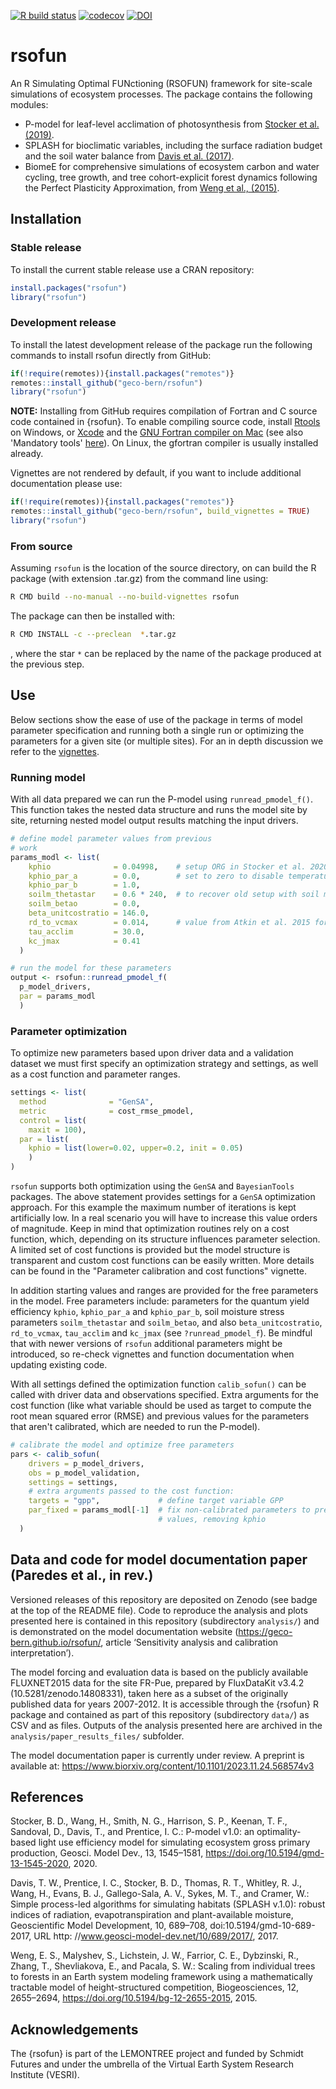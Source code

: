 [![R build status](https://github.com/geco-bern/rsofun/workflows/R-CMD-check/badge.svg)](https://github.com/geco-bern/rsofun/actions)
[![codecov](https://codecov.io/gh/geco-bern/rsofun/branch/master/graph/badge.svg)](https://app.codecov.io/gh/geco-bern/rsofun)
[![DOI](https://zenodo.org/badge/DOI/10.5281/zenodo.3712928.svg)](https://doi.org/10.5281/zenodo.3712928)

# rsofun

An R Simulating Optimal FUNctioning (RSOFUN) framework for site-scale simulations of ecosystem processes. The package contains the following modules:

- P-model for leaf-level acclimation of photosynthesis from [Stocker et al. (2019)](https://gmd.copernicus.org/preprints/gmd-2019-200/).
- SPLASH for bioclimatic variables, including the surface radiation budget and the soil water balance from [Davis et al. (2017)](https://doi.org/10.5194/gmd-10-689-2017).
- BiomeE for comprehensive simulations of ecosystem carbon and water cycling, tree growth, and tree cohort-explicit forest dynamics following the Perfect Plasticity Approximation, from [Weng et al., (2015)](https://doi.org/10.5194/bg-12-2655-2015).

## Installation

### Stable release

To install the current stable release use a CRAN repository:

``` r
install.packages("rsofun")
library("rsofun")
```

### Development release

To install the latest development release of the package run the following commands to install rsofun directly from GitHub:

``` r
if(!require(remotes)){install.packages("remotes")}
remotes::install_github("geco-bern/rsofun")
library("rsofun")
```

**NOTE:** Installing from GitHub requires compilation of Fortran and C source code contained in {rsofun}. To enable compiling source code, install [Rtools](https://cran.r-project.org/bin/windows/Rtools/) on Windows, or [Xcode](https://developer.apple.com/xcode/) and the [GNU Fortran compiler on Mac](https://github.com/fxcoudert/gfortran-for-macOS) (see also 'Mandatory tools' [here](https://mac.r-project.org/tools/)). On Linux, the gfortran compiler is usually installed already.

Vignettes are not rendered by default, if you want to include additional documentation please use:

``` r
if(!require(remotes)){install.packages("remotes")}
remotes::install_github("geco-bern/rsofun", build_vignettes = TRUE)
library("rsofun")
```

### From source

Assuming `rsofun` is the location of the source directory, on can build the R package (with extension .tar.gz) from the command line using:
```bash
R CMD build --no-manual --no-build-vignettes rsofun
```
The package can then be installed with:
```bash
R CMD INSTALL -c --preclean  *.tar.gz
```
, where the star `*` can be replaced by the name of the package produced at the previous step.

## Use

Below sections show the ease of use of the package in terms of model parameter specification and running both a single run or optimizing the parameters for a given site (or multiple sites). For an in depth discussion we refer to the [vignettes](https://geco-bern.github.io/rsofun/articles/).

### Running model

With all data prepared we can run the P-model using `runread_pmodel_f()`. This function takes the nested data structure and runs the model site by site, returning nested model output results matching the input drivers.

``` r
# define model parameter values from previous
# work
params_modl <- list(
    kphio              = 0.04998,    # setup ORG in Stocker et al. 2020 GMD
    kphio_par_a        = 0.0,        # set to zero to disable temperature-dependence of kphio
    kphio_par_b        = 1.0,
    soilm_thetastar    = 0.6 * 240,  # to recover old setup with soil moisture stress
    soilm_betao        = 0.0,
    beta_unitcostratio = 146.0,
    rd_to_vcmax        = 0.014,      # value from Atkin et al. 2015 for C3 herbaceous
    tau_acclim         = 30.0,
    kc_jmax            = 0.41
  )

# run the model for these parameters
output <- rsofun::runread_pmodel_f(
  p_model_drivers,
  par = params_modl
  )
```

### Parameter optimization

To optimize new parameters based upon driver data and a validation dataset we must first specify an optimization strategy and settings, as well as a cost function and parameter ranges.

``` r
settings <- list(
  method              = "GenSA",
  metric              = cost_rmse_pmodel,
  control = list(
    maxit = 100),
  par = list(
    kphio = list(lower=0.02, upper=0.2, init = 0.05)
    )
)
```

`rsofun` supports both optimization using the `GenSA` and `BayesianTools` packages. The above statement provides settings for a `GenSA` optimization approach. For this example the maximum number of iterations is kept artificially low. In a real scenario you will have to increase this value orders of magnitude. Keep in mind that optimization routines rely on a cost function, which, depending on its structure influences parameter selection. A limited set of cost functions is provided but the model structure is transparent and custom cost functions can be easily written. More details can be found in the "Parameter calibration and cost functions" vignette.

In addition starting values and ranges are provided for the free parameters in the model. Free parameters include: parameters for the quantum yield efficiency `kphio`, `kphio_par_a` and `kphio_par_b`, soil moisture stress parameters `soilm_thetastar` and `soilm_betao`, and also `beta_unitcostratio`, `rd_to_vcmax`, `tau_acclim` and `kc_jmax` (see `?runread_pmodel_f`). Be mindful that with newer versions of `rsofun` additional parameters might be introduced, so re-check vignettes and function documentation when updating existing code.

With all settings defined the optimization function `calib_sofun()` can be called with driver data and observations specified. Extra arguments for the cost function (like what variable should be used as target to compute the root mean squared error (RMSE) and previous values for the parameters that aren't calibrated, which are needed to run the P-model).

``` r
# calibrate the model and optimize free parameters
pars <- calib_sofun(
    drivers = p_model_drivers,  
    obs = p_model_validation,
    settings = settings,
    # extra arguments passed to the cost function:
    targets = "gpp",             # define target variable GPP
    par_fixed = params_modl[-1]  # fix non-calibrated parameters to previous 
                                 # values, removing kphio
  )
```

## Data and code for model documentation paper (Paredes et al., in rev.)

Versioned releases of this repository are deposited on Zenodo (see badge at the top of the README file). Code to reproduce the analysis and plots presented here is contained in this repository (subdirectory `analysis/`) and is demonstrated on the model documentation website (https://geco-bern.github.io/rsofun/, article ‘Sensitivity analysis and calibration interpretation’).

The model forcing and evaluation data is based on the publicly available FLUXNET2015 data for the site FR-Pue, prepared by FluxDataKit v3.4.2 (10.5281/zenodo.14808331), taken here as a subset of the originally published data for years 2007-2012. It is accessible through the {rsofun} R package and contained as part of this repository (subdirectory `data/`) as CSV and as files. Outputs of the analysis presented here are archived in the `analysis/paper_results_files/` subfolder.

The model documentation paper is currently under review.
A preprint is available at: https://www.biorxiv.org/content/10.1101/2023.11.24.568574v3


## References

Stocker, B. D., Wang, H., Smith, N. G., Harrison, S. P., Keenan, T. F., Sandoval, D., Davis, T., and Prentice, I. C.: P-model v1.0: an optimality-based light use efficiency model for simulating ecosystem gross primary production, Geosci. Model Dev., 13, 1545–1581, https://doi.org/10.5194/gmd-13-1545-2020, 2020.

Davis, T. W., Prentice, I. C., Stocker, B. D., Thomas, R. T., Whitley, R. J., Wang, H., Evans, B. J., Gallego-Sala, A. V., Sykes, M. T., and Cramer, W.: Simple process-led algorithms for simulating habitats (SPLASH v.1.0): robust indices of radiation, evapotranspiration and plant-available moisture, Geoscientific Model Development, 10, 689–708, doi:10.5194/gmd-10-689-2017, URL http: //www.geosci-model-dev.net/10/689/2017/, 2017.

Weng, E. S., Malyshev, S., Lichstein, J. W., Farrior, C. E., Dybzinski, R., Zhang, T., Shevliakova, E., and Pacala, S. W.: Scaling from individual trees to forests in an Earth system modeling framework using a mathematically tractable model of height-structured competition, Biogeosciences, 12, 2655–2694, https://doi.org/10.5194/bg-12-2655-2015, 2015.

## Acknowledgements

The {rsofun} is part of the LEMONTREE project and funded by Schmidt Futures and under the umbrella of the Virtual Earth System Research Institute (VESRI). 

